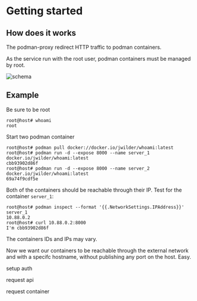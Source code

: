 # Getting started

## How does it works
The podman-proxy redirect HTTP traffic to podman containers.

As the service run with the root user, podman containers must be managed by root.

![schema]()

## Example

Be sure to be root
```shell script
root@host# whoami
root
```

Start two podman container
```shell script
root@host# podman pull docker://docker.io/jwilder/whoami:latest
root@host# podman run -d --expose 8000 --name server_1 docker.io/jwilder/whoami:latest
cbb93902d86f
root@host# podman run -d --expose 8000 --name server_2 docker.io/jwilder/whoami:latest
69a74f9cdf5e
```

Both of the containers should be reachable through their IP. Test for the container `server_1`:
```shell script
root@host# podman inspect --format '{{.NetworkSettings.IPAddress}}' server_1
10.88.0.2
root@host# curl 10.88.0.2:8000
I'm cbb93902d86f
```

The containers IDs and IPs may vary.

Now we want our containers to be reachable through the external network and with a specifc hostname, without publishing any port on the host.
Easy.

setup auth

request api

request container


